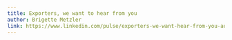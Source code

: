 ```yaml
---
title: Exporters, we want to hear from you
author: Brigette Metzler
link: https://www.linkedin.com/pulse/exporters-we-want-hear-from-you-australian-department-of-agricultu/
---
```

